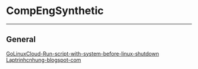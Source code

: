 # CompEngSynthetic
----
## General
[GoLinuxCloud-Run-script-with-system-before-linux-shutdown](https://www.golinuxcloud.com/run-script-with-systemd-before-shutdown-linux/)
[Laptrinhcnhung-blogspot-com](https://laptrinhcnhung.blogspot.com/)
